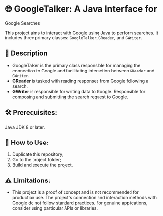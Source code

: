 # 🌐 GoogleTalker: A Java Interface for

Google Searches

This project aims to interact with Google using Java to perform searches. It includes three primary classes: `GoogleTalker`, `GReader`, and `GWriter`.

## 📝 Description

- GoogleTalker is the primary class responsible for managing the connection to Google and facilitating interaction between `GReader` and `GWriter`.
- **GReader** is tasked with reading responses from Google following a search.
- **GWriter** is responsible for writing data to Google. Responsible for composing and submitting the search request to Google.

## 🛠 Prerequisites:

Java JDK 8 or later.

## 🚀 How to Use:

1. Duplicate
this repository;
2. Go to the project folder;
3. Build and execute the project.

## ⚠️ Limitations:

- This project is a proof of concept and is not recommended for production use.
The project's connection and interaction methods with Google do not follow standard practices. For genuine applications, consider using particular APIs or libraries.
   
